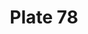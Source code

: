 ---
pid: '78'
an: '7'
title: Plate 78
rev_year: 
_date: 
caption: Variation du Chapeau de Courrier. Ceinture Croisée. Robe Ouverte sur le Côté.
  Théâtre Italien.
translation: Variation on the Courier Hat. Crossed Belt. Dress Open on the Side. Italien
  Theater
student: Anne Higonnet
keywords: "[ chapeau, ceinture, robe, theatre ]"
permalink: /plates/78/
layout: plate-page
---